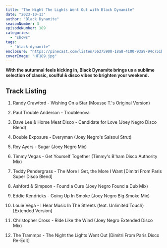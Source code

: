 ```yaml
---
title: "The Night The Lights Went Out with Black Dynamite"
date: "2023-10-13"
author: "Black Dynamite"
seasonNumber: 3
episodeNumber: 189
categories:
  - "shows"
tags:
  - "black-dynamite"
enclosure: "https://pinecast.com/listen/56375900-18a8-4100-93a9-94c751b1e366.mp3 80030675 audio/mpeg "
coverImage: "HF189.jpg"
---
```


**With the autumnal feels kicking in, Black Dynamite brings us a sublime selection of classic, soulful & disco vibes to brighten your weekend.**

## Track Listing

1. Randy Crawford - Wishing On a Star (Mousse T.'s Original Version)

2. Paul Trouble Anderson - Troublenova

3. Dave Lee & Horse Meat Disco - Candidate for Love (Joey Negro Disco Blend)

4. Double Exposure - Everyman (Joey Negro's Salsoul Strut)

5. Roy Ayers - Sugar (Joey Negro Mix)

6. Timmy Vegas - Get Yourself Together (Timmy's B'ham Disco Authority Mix)

7. Teddy Pendergrass - The More I Get, the More I Want \[Dimitri From Paris Super Disco Blend\]

8. Ashford & Simpson - Found a Cure (Joey Negro Found a Dub Mix)

9. Eddie Kendricks - Going Up In Smoke (Joey Negro Big Smoke Mix)

10. Louie Vega - I Hear Music In The Streets (feat. Unlimited Touch) \[Extended Version\]

11. Christopher Cross - Ride Like the Wind (Joey Negro Extended Disco Mix)

12. The Trammps - The Night the Lights Went Out \[Dimitri From Paris Disco Re-Edit\]
